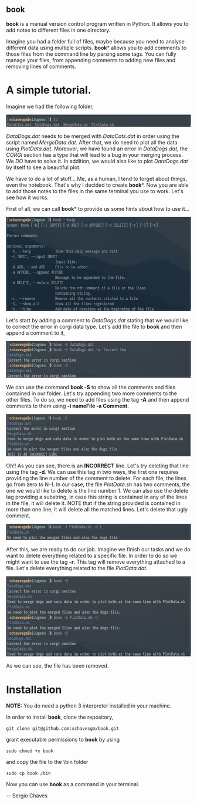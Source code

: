 ## book

**book** is a manual version control program written in Python.
It allows you to add notes to different files in one directory.

Imagine you had a folder full of files, maybe because you need to
analyse different data using multiple scripts. **book*** allows you
to add comments to those files from the command line by parsing
some tags. You can fully manage your files, from appending comments
to adding new files and removing lines of comments.

# A simple tutorial.

Imagine we had the following folder,

![Folder Data](./Images/FolderPic.png)

*DataDogs.dat* needs to be merged with *DataCats.dat* in order using
the script named *MergeData.dat*. After that, we do need to
plot all the data using *PlotData.dat*. Moreover, we have found
an error in *DataDogs.dat*, the *CORGI* section has a type that
will lead to a bug in your merging process. We *DO* have to
solve it. In addition, we would also like to plot *DataDogs.dat*
by itself to see a beautiful plot.

We have to do a lot of stuff... Me, as a human, I tend to forget
about things, even the notebook. That's why I decided to create
**book***. Now you are able to add those notes to the files in the same
terminal you use to work. Let's see how it works.

First of all, we can call **book*** to provide us some hints about
how to use it...

![Help Pic](./Images/HelpPic.png)

Let's start by adding a comment to *DataDogs.dat* stating that
we would like to correct the error in corgi data type. Let's add
the file to **book** and then append a comment to it,

![Add Pic](./Images/AddPic.png)

We can use the command **book -S** to show all the comments and
files contained in our folder. Let's try appending two more comments
to the other files. To do so, we need to add files using the tag **-A**
and then append comments to them using **-i nameFile -a Comment**.

![More Pic](./Images/MorePic.png)

Oh!! As you can see, there is an **INCORRECT** line. Let's try deleting
that line using the tag **-d**. We can use this tag in two ways, the
first one requires providing the line number of the comment to delete.
For each file, the lines go from zero to N-1. In our case, the file
*PlotData.sh* has two comments, the one we would like to delete is
the line number 1. We can also use the delete tag providing a substring,
in case this string is contained in any of the lines in the file, it will
delete it. NOTE that if the string provided is contained in more than one
line, it will delete all the matched lines. Let's delete that ugly comment.

![Del Pic](./Images/DelPic.png)

After this, we are ready to do our job. Imagine we finish our tasks and we
do want to delete everything related to a specific file. In order to do so
we might want to use the tag **-r**. This tag will remove everything attached
to a file. Let's delete everything related to the file *PlotData.dat*.

![Rem Pic](./Images/RemPic.png)

As we can see, the file has been removed.

# Installation

**NOTE:** You do need a python 3 interpreter installed in your machine.

In order to install **book**, clone the repository,

```
git clone git@github.com:schavesgm/book.git
```

grant executable permissions to **book** by using

```
sudo chmod +x book
```

and copy the file to the \bin folder

```
sudo cp book /bin
```

Now you can use **book** as a command in your terminal.

--
Sergio Chaves









